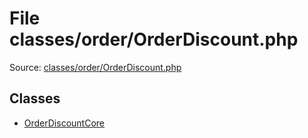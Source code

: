 File classes/order/OrderDiscount.php
=========

Source: [classes/order/OrderDiscount.php](https://github.com/PrestaShop/PrestaShop/blob/1.5.3.0/classes/order/OrderDiscount.php)


Classes
-------

* [OrderDiscountCore](class.OrderDiscountCore.md)


